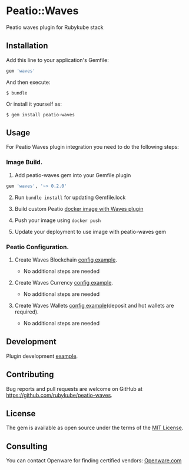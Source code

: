 # Peatio::Waves

Peatio waves plugin for Rubykube stack

## Installation

Add this line to your application's Gemfile:

```ruby
gem 'waves'
```

And then execute:

    $ bundle

Or install it yourself as:

    $ gem install peatio-waves

## Usage

For Peatio Waves plugin integration you need to do the following steps:

### Image Build.

1. Add peatio-waves gem into your Gemfile.plugin
```ruby
gem 'waves', '~> 0.2.0'
```

2. Run `bundle install` for updating Gemfile.lock

3. Build custom Peatio [docker image with Waves plugin](https://github.com/rubykube/peatio/blob/master/docs/plugins.md#build)

4. Push your image using `docker push`

5. Update your deployment to use image with peatio-waves gem

### Peatio Configuration.

1. Create Waves Blockchain [config example](../config/blockchains.yml).
    * No additional steps are needed

2. Create Waves Currency [config example](../config/currencies.yml).
    * No additional steps are needed

3. Create Waves Wallets [config example](../config/wallets.yml)(deposit and hot wallets are required).
    * No additional steps are needed


## Development

Plugin development [example](https://github.com/rubykube/peatio/blob/master/docs/coins/development.md).

## Contributing

Bug reports and pull requests are welcome on GitHub at https://github.com/rubykube/peatio-waves.

## License

The gem is available as open source under the terms of the [MIT License](https://opensource.org/licenses/MIT).

## Consulting

You can contact Openware for finding certified vendors:
[Openware.com](https://www.openware.com)
